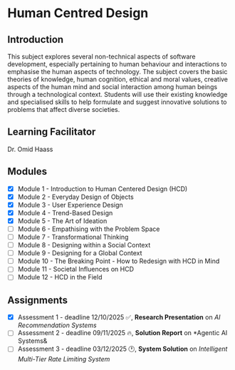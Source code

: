 # Human Centred Design

## Introduction
This subject explores several non-technical aspects of software development, especially pertaining to human behaviour and interactions to emphasise the human aspects of technology. The subject covers the basic theories of knowledge, human cognition, ethical and moral values, creative aspects of the human mind and social interaction among human beings through a technological context. Students will use their existing knowledge and specialised skills to help formulate and suggest innovative solutions to problems that affect diverse societies.

## Learning Facilitator
Dr. Omid Haass

## Modules
- [X] Module 1 - Introduction to Human Centered Design (HCD)
- [X] Module 2 - Everyday Design of Objects
- [X] Module 3 - User Experience Design
- [X] Module 4 - Trend-Based Design
- [X] Module 5 - The Art of Ideation
- [ ] Module 6 - Empathising with the Problem Space
- [ ] Module 7 - Transformational Thinking
- [ ] Module 8 - Designing within a Social Context
- [ ] Module 9 - Designing for a Global Context
- [ ] Module 10 - The Breaking Point - How to Redesign with HCD in Mind
- [ ] Module 11 - Societal Influences on HCD
- [ ] Module 12 - HCD in the Field

## Assignments
- [X] Assessment 1 - deadline 12/10/2025 ✅, **Research Presentation** on *AI Recommendation Systems*
- [ ] Assessment 2 - deadline 09/11/2025 🔥, **Solution Report** on *Agentic AI Systems&
- [ ] Assessment 3 - deadline 03/12/2025 🕐, **System Solution** on *Intelligent Multi-Tier Rate Limiting System*
